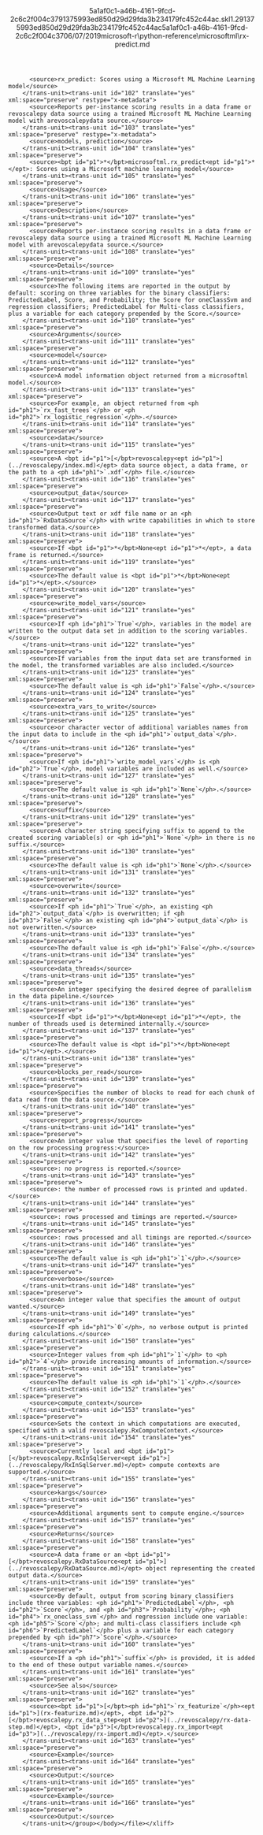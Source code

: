 <?xml version="1.0"?><xliff version="1.2" xmlns="urn:oasis:names:tc:xliff:document:1.2" xmlns:xsi="http://www.w3.org/2001/XMLSchema-instance" xsi:schemaLocation="urn:oasis:names:tc:xliff:document:1.2 xliff-core-1.2-transitional.xsd"><file datatype="xml" original="rx-predict.md" source-language="en-US" target-language="en-US"><header><tool tool-id="mdxliff" tool-name="mdxliff" tool-version="1.0-4e81c41" tool-company="Microsoft" /><xliffext:skl_file_name xmlns:xliffext="urn:microsoft:content:schema:xliffextensions">5a1af0c1-a46b-4161-9fcd-2c6c2f004c3791375993ed850d29d29fda3b234179fc452c44ac.skl</xliffext:skl_file_name><xliffext:version xmlns:xliffext="urn:microsoft:content:schema:xliffextensions">1.2</xliffext:version><xliffext:ms.openlocfilehash xmlns:xliffext="urn:microsoft:content:schema:xliffextensions">91375993ed850d29d29fda3b234179fc452c44ac</xliffext:ms.openlocfilehash><xliffext:ms.sourcegitcommit xmlns:xliffext="urn:microsoft:content:schema:xliffextensions">5a1af0c1-a46b-4161-9fcd-2c6c2f004c37</xliffext:ms.sourcegitcommit><xliffext:ms.lasthandoff xmlns:xliffext="urn:microsoft:content:schema:xliffextensions">06/07/2019</xliffext:ms.lasthandoff><xliffext:ms.openlocfilepath xmlns:xliffext="urn:microsoft:content:schema:xliffextensions">microsoft-r\python-reference\microsoftml\rx-predict.md</xliffext:ms.openlocfilepath></header><body><group id="content" extype="content"><trans-unit id="101" translate="yes" xml:space="preserve" restype="x-metadata">
          <source>rx_predict: Scores using a Microsoft ML Machine Learning model</source>
        </trans-unit><trans-unit id="102" translate="yes" xml:space="preserve" restype="x-metadata">
          <source>Reports per-instance scoring results in a data frame or revoscalepy data source using a trained Microsoft ML Machine Learning model with arevoscalepydata source.</source>
        </trans-unit><trans-unit id="103" translate="yes" xml:space="preserve" restype="x-metadata">
          <source>models, prediction</source>
        </trans-unit><trans-unit id="104" translate="yes" xml:space="preserve">
          <source><bpt id="p1">*</bpt>microsoftml.rx_predict<ept id="p1">*</ept>: Scores using a Microsoft machine learning model</source>
        </trans-unit><trans-unit id="105" translate="yes" xml:space="preserve">
          <source>Usage</source>
        </trans-unit><trans-unit id="106" translate="yes" xml:space="preserve">
          <source>Description</source>
        </trans-unit><trans-unit id="107" translate="yes" xml:space="preserve">
          <source>Reports per-instance scoring results in a data frame or revoscalepy data source using a trained Microsoft ML Machine Learning model with arevoscalepydata source.</source>
        </trans-unit><trans-unit id="108" translate="yes" xml:space="preserve">
          <source>Details</source>
        </trans-unit><trans-unit id="109" translate="yes" xml:space="preserve">
          <source>The following items are reported in the output by default: scoring on three variables for the binary classifiers: PredictedLabel, Score, and Probability; the Score for oneClassSvm and regression classifiers; PredictedLabel for Multi-class classifiers, plus a variable for each category prepended by the Score.</source>
        </trans-unit><trans-unit id="110" translate="yes" xml:space="preserve">
          <source>Arguments</source>
        </trans-unit><trans-unit id="111" translate="yes" xml:space="preserve">
          <source>model</source>
        </trans-unit><trans-unit id="112" translate="yes" xml:space="preserve">
          <source>A model information object returned from a microsoftml model.</source>
        </trans-unit><trans-unit id="113" translate="yes" xml:space="preserve">
          <source>For example, an object returned from <ph id="ph1">`rx_fast_trees`</ph> or <ph id="ph2">`rx_logistic_regression`</ph>.</source>
        </trans-unit><trans-unit id="114" translate="yes" xml:space="preserve">
          <source>data</source>
        </trans-unit><trans-unit id="115" translate="yes" xml:space="preserve">
          <source>A <bpt id="p1">[</bpt>revoscalepy<ept id="p1">](../revoscalepy/index.md)</ept> data source object, a data frame, or the path to a <ph id="ph1">`.xdf`</ph> file.</source>
        </trans-unit><trans-unit id="116" translate="yes" xml:space="preserve">
          <source>output_data</source>
        </trans-unit><trans-unit id="117" translate="yes" xml:space="preserve">
          <source>Output text or xdf file name or an <ph id="ph1">`RxDataSource`</ph> with write capabilities in which to store transformed data.</source>
        </trans-unit><trans-unit id="118" translate="yes" xml:space="preserve">
          <source>If <bpt id="p1">*</bpt>None<ept id="p1">*</ept>, a data frame is returned.</source>
        </trans-unit><trans-unit id="119" translate="yes" xml:space="preserve">
          <source>The default value is <bpt id="p1">*</bpt>None<ept id="p1">*</ept>.</source>
        </trans-unit><trans-unit id="120" translate="yes" xml:space="preserve">
          <source>write_model_vars</source>
        </trans-unit><trans-unit id="121" translate="yes" xml:space="preserve">
          <source>If <ph id="ph1">`True`</ph>, variables in the model are written to the output data set in addition to the scoring variables.</source>
        </trans-unit><trans-unit id="122" translate="yes" xml:space="preserve">
          <source>If variables from the input data set are transformed in the model, the transformed variables are also included.</source>
        </trans-unit><trans-unit id="123" translate="yes" xml:space="preserve">
          <source>The default value is <ph id="ph1">`False`</ph>.</source>
        </trans-unit><trans-unit id="124" translate="yes" xml:space="preserve">
          <source>extra_vars_to_write</source>
        </trans-unit><trans-unit id="125" translate="yes" xml:space="preserve">
          <source>or character vector of additional variables names from the input data to include in the <ph id="ph1">`output_data`</ph>.</source>
        </trans-unit><trans-unit id="126" translate="yes" xml:space="preserve">
          <source>If <ph id="ph1">`write_model_vars`</ph> is <ph id="ph2">`True`</ph>, model variables are included as well.</source>
        </trans-unit><trans-unit id="127" translate="yes" xml:space="preserve">
          <source>The default value is <ph id="ph1">`None`</ph>.</source>
        </trans-unit><trans-unit id="128" translate="yes" xml:space="preserve">
          <source>suffix</source>
        </trans-unit><trans-unit id="129" translate="yes" xml:space="preserve">
          <source>A character string specifying suffix to append to the created scoring variable(s) or <ph id="ph1">`None`</ph> in there is no suffix.</source>
        </trans-unit><trans-unit id="130" translate="yes" xml:space="preserve">
          <source>The default value is <ph id="ph1">`None`</ph>.</source>
        </trans-unit><trans-unit id="131" translate="yes" xml:space="preserve">
          <source>overwrite</source>
        </trans-unit><trans-unit id="132" translate="yes" xml:space="preserve">
          <source>If <ph id="ph1">`True`</ph>, an existing <ph id="ph2">`output_data`</ph> is overwritten; if <ph id="ph3">`False`</ph> an existing <ph id="ph4">`output_data`</ph> is not overwritten.</source>
        </trans-unit><trans-unit id="133" translate="yes" xml:space="preserve">
          <source>The default value is <ph id="ph1">`False`</ph>.</source>
        </trans-unit><trans-unit id="134" translate="yes" xml:space="preserve">
          <source>data_threads</source>
        </trans-unit><trans-unit id="135" translate="yes" xml:space="preserve">
          <source>An integer specifying the desired degree of parallelism in the data pipeline.</source>
        </trans-unit><trans-unit id="136" translate="yes" xml:space="preserve">
          <source>If <bpt id="p1">*</bpt>None<ept id="p1">*</ept>, the number of threads used is determined internally.</source>
        </trans-unit><trans-unit id="137" translate="yes" xml:space="preserve">
          <source>The default value is <bpt id="p1">*</bpt>None<ept id="p1">*</ept>.</source>
        </trans-unit><trans-unit id="138" translate="yes" xml:space="preserve">
          <source>blocks_per_read</source>
        </trans-unit><trans-unit id="139" translate="yes" xml:space="preserve">
          <source>Specifies the number of blocks to read for each chunk of data read from the data source.</source>
        </trans-unit><trans-unit id="140" translate="yes" xml:space="preserve">
          <source>report_progress</source>
        </trans-unit><trans-unit id="141" translate="yes" xml:space="preserve">
          <source>An integer value that specifies the level of reporting on the row processing progress:</source>
        </trans-unit><trans-unit id="142" translate="yes" xml:space="preserve">
          <source>: no progress is reported.</source>
        </trans-unit><trans-unit id="143" translate="yes" xml:space="preserve">
          <source>: the number of processed rows is printed and updated.</source>
        </trans-unit><trans-unit id="144" translate="yes" xml:space="preserve">
          <source>: rows processed and timings are reported.</source>
        </trans-unit><trans-unit id="145" translate="yes" xml:space="preserve">
          <source>: rows processed and all timings are reported.</source>
        </trans-unit><trans-unit id="146" translate="yes" xml:space="preserve">
          <source>The default value is <ph id="ph1">`1`</ph>.</source>
        </trans-unit><trans-unit id="147" translate="yes" xml:space="preserve">
          <source>verbose</source>
        </trans-unit><trans-unit id="148" translate="yes" xml:space="preserve">
          <source>An integer value that specifies the amount of output wanted.</source>
        </trans-unit><trans-unit id="149" translate="yes" xml:space="preserve">
          <source>If <ph id="ph1">`0`</ph>, no verbose output is printed during calculations.</source>
        </trans-unit><trans-unit id="150" translate="yes" xml:space="preserve">
          <source>Integer values from <ph id="ph1">`1`</ph> to <ph id="ph2">`4`</ph> provide increasing amounts of information.</source>
        </trans-unit><trans-unit id="151" translate="yes" xml:space="preserve">
          <source>The default value is <ph id="ph1">`1`</ph>.</source>
        </trans-unit><trans-unit id="152" translate="yes" xml:space="preserve">
          <source>compute_context</source>
        </trans-unit><trans-unit id="153" translate="yes" xml:space="preserve">
          <source>Sets the context in which computations are executed, specified with a valid revoscalepy.RxComputeContext.</source>
        </trans-unit><trans-unit id="154" translate="yes" xml:space="preserve">
          <source>Currently local and <bpt id="p1">[</bpt>revoscalepy.RxInSqlServer<ept id="p1">](../revoscalepy/RxInSqlServer.md)</ept> compute contexts are supported.</source>
        </trans-unit><trans-unit id="155" translate="yes" xml:space="preserve">
          <source>kargs</source>
        </trans-unit><trans-unit id="156" translate="yes" xml:space="preserve">
          <source>Additional arguments sent to compute engine.</source>
        </trans-unit><trans-unit id="157" translate="yes" xml:space="preserve">
          <source>Returns</source>
        </trans-unit><trans-unit id="158" translate="yes" xml:space="preserve">
          <source>A data frame or an <bpt id="p1">[</bpt>revoscalepy.RxDataSource<ept id="p1">](../revoscalepy/RxDataSource.md)</ept> object representing the created output data.</source>
        </trans-unit><trans-unit id="159" translate="yes" xml:space="preserve">
          <source>By default, output from scoring binary classifiers include three variables: <ph id="ph1">`PredictedLabel`</ph>, <ph id="ph2">`Score`</ph>, and <ph id="ph3">`Probability`</ph>; <ph id="ph4">`rx_oneclass_svm`</ph> and regression include one variable: <ph id="ph5">`Score`</ph>; and multi-class classifiers include <ph id="ph6">`PredictedLabel`</ph> plus a variable for each category prepended by <ph id="ph7">`Score`</ph>.</source>
        </trans-unit><trans-unit id="160" translate="yes" xml:space="preserve">
          <source>If a <ph id="ph1">`suffix`</ph> is provided, it is added to the end of these output variable names.</source>
        </trans-unit><trans-unit id="161" translate="yes" xml:space="preserve">
          <source>See also</source>
        </trans-unit><trans-unit id="162" translate="yes" xml:space="preserve">
          <source><bpt id="p1">[</bpt><ph id="ph1">`rx_featurize`</ph><ept id="p1">](rx-featurize.md)</ept>, <bpt id="p2">[</bpt>revoscalepy.rx_data_step<ept id="p2">](../revoscalepy/rx-data-step.md)</ept>, <bpt id="p3">[</bpt>revoscalepy.rx_import<ept id="p3">](../revoscalepy/rx-import.md)</ept>.</source>
        </trans-unit><trans-unit id="163" translate="yes" xml:space="preserve">
          <source>Example</source>
        </trans-unit><trans-unit id="164" translate="yes" xml:space="preserve">
          <source>Output:</source>
        </trans-unit><trans-unit id="165" translate="yes" xml:space="preserve">
          <source>Example</source>
        </trans-unit><trans-unit id="166" translate="yes" xml:space="preserve">
          <source>Output:</source>
        </trans-unit></group></body></file></xliff>